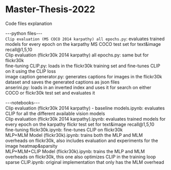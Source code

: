 # Master-Thesis-2022

Code files explanation

---python files---  
`Clip evaluation (MS COCO 2014 karpathy) all epochs.py`: evaluates trained models for every epoch on the karpathy MS COCO test set for text&image recall@1,5,10  
Clip evaluation (flickr30k 2014 karpathy) all epochs.py: same but for flickr30k  
fine-tuning CLIP.py: loads in the flickr30k training set and fine-tunes CLIP on it using the CLIP loss  
image caption generator.py: generates captions for images in the flickr30k dataset and saves the generated captions as json files  
anserini.py: loads in an inverted index and uses it for search on either COCO or flickr30k test set and evaluates it  
  
---notebooks---  
Clip evaluation (flickr30k 2014 karpathy) - baseline models.ipynb: evaluates CLIP for all the different available vision models  
Clip evaluation (flickr30k 2014 karpathy).ipynb: evaluates trained models for every epoch on the karpathy flickr test set for text&image recall@1,5,10  
fine-tuning flickr30k.ipynb: fine-tunes CLIP on flickr30k  
MLP+MLM Model (flickr30k).ipynb: trains both the MLP and MLM overheads on flickr30k, also includes evaluation and experiments for the image heatmap&sparsity  
MLP+MLM+CLIP Model (flickr30k).ipynb: trains the MLP and MLM overheads on flickr30k, this one also optimizes CLIP in the training loop  
sparse CLIP.ipynb: original implementation that only has the MLM overhead  
